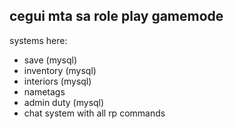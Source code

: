 ## cegui mta sa role play gamemode
systems here: 
* save  (mysql)
* inventory (mysql)
* interiors (mysql)
* nametags
* admin duty (mysql)
* chat system with all rp commands

